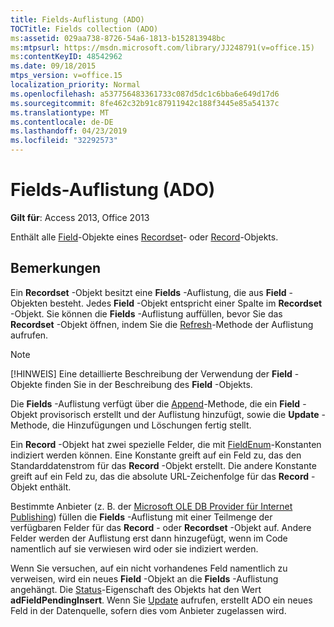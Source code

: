 ```yaml
---
title: Fields-Auflistung (ADO)
TOCTitle: Fields collection (ADO)
ms:assetid: 029aa738-8726-54a6-1813-b152813948bc
ms:mtpsurl: https://msdn.microsoft.com/library/JJ248791(v=office.15)
ms:contentKeyID: 48542962
ms.date: 09/18/2015
mtps_version: v=office.15
localization_priority: Normal
ms.openlocfilehash: a537756483361733c087d5dc1c6bba6e649d17d6
ms.sourcegitcommit: 8fe462c32b91c87911942c188f3445e85a54137c
ms.translationtype: MT
ms.contentlocale: de-DE
ms.lasthandoff: 04/23/2019
ms.locfileid: "32292573"
---
```

# <a name="fields-collection-ado"></a>Fields-Auflistung (ADO)


**Gilt für**: Access 2013, Office 2013

Enthält alle [Field](field-object-ado.md)-Objekte eines [Recordset](recordset-object-ado.md)- oder [Record](record-object-ado.md)-Objekts.

## <a name="remarks"></a>Bemerkungen

Ein **Recordset** -Objekt besitzt eine **Fields** -Auflistung, die aus **Field** -Objekten besteht. Jedes **Field** -Objekt entspricht einer Spalte im **Recordset** -Objekt. Sie können die **Fields** -Auflistung auffüllen, bevor Sie das **Recordset** -Objekt öffnen, indem Sie die [Refresh](refresh-method-ado.md)-Methode der Auflistung aufrufen.

> [!NOTE]
> [!HINWEIS] Eine detaillierte Beschreibung der Verwendung der **Field** -Objekte finden Sie in der Beschreibung des **Field** -Objekts.

Die **Fields** -Auflistung verfügt über die [Append](append-method-ado.md)-Methode, die ein **Field** -Objekt provisorisch erstellt und der Auflistung hinzufügt, sowie die **Update** -Methode, die Hinzufügungen und Löschungen fertig stellt.

Ein **Record** -Objekt hat zwei spezielle Felder, die mit [FieldEnum](fieldenum.md)-Konstanten indiziert werden können. Eine Konstante greift auf ein Feld zu, das den Standarddatenstrom für das **Record** -Objekt erstellt. Die andere Konstante greift auf ein Feld zu, das die absolute URL-Zeichenfolge für das **Record** -Objekt enthält.

Bestimmte Anbieter (z. B. der [Microsoft OLE DB Provider für Internet Publishing](microsoft-ole-db-provider-for-internet-publishing.md)) füllen die **Fields** -Auflistung mit einer Teilmenge der verfügbaren Felder für das **Record** - oder **Recordset** -Objekt auf. Andere Felder werden der Auflistung erst dann hinzugefügt, wenn im Code namentlich auf sie verwiesen wird oder sie indiziert werden.

Wenn Sie versuchen, auf ein nicht vorhandenes Feld namentlich zu verweisen, wird ein neues **Field** -Objekt an die **Fields** -Auflistung angehängt. Die [Status](status-property-ado-field.md)-Eigenschaft des Objekts hat den Wert **adFieldPendingInsert**. Wenn Sie [Update](update-method-ado.md) aufrufen, erstellt ADO ein neues Feld in der Datenquelle, sofern dies vom Anbieter zugelassen wird.

